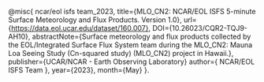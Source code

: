 @misc{
    ncar/eol isfs team_2023,
    title={MLO_CN2: NCAR/EOL ISFS 5-minute Surface Meteorology and Flux Products. Version 1.0},
    url={https://data.eol.ucar.edu/dataset/160.007},
    DOI={10.26023/CQR2-TQJ9-AH10},
    abstractNote={Surface meteorology and flux products collected by the EOL/Integrated Surface Flux System team during the MLO_CN2: Mauna Loa Seeing Study (Cn-squared study) (MLO_CN2) project in Hawaii.},
    publisher={UCAR/NCAR - Earth Observing Laboratory}
    author={ NCAR/EOL ISFS Team },
    year={2023},
    month={May} 
}.

